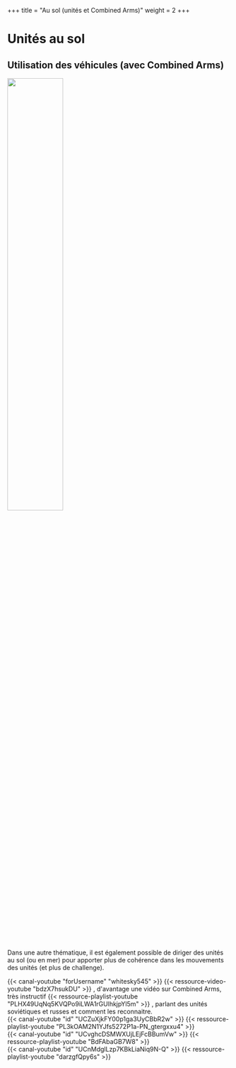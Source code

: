 +++
title = "Au sol (unités et Combined Arms)"
weight = 2
+++

# Unités au sol

## Utilisation des véhicules (avec Combined Arms)
<img src=/apprentissage/ca_leclerc.png width=50% />

Dans une autre thématique, il est également possible de diriger des unités au sol (ou en mer) pour apporter plus de cohérence dans les mouvements des unités (et plus de challenge).

<div class="contenu de_qualite"> <!-- 131st Death Vipers //-->
{{< canal-youtube "forUsername" "whitesky545" >}}
{{< ressource-video-youtube "bdzX7hsukDU" >}}
, d'avantage une vidéo sur Combined Arms, très instructif 
{{< ressource-playlist-youtube "PLHX49UqNq5KVQPo9iLWA1rGUlhkjpYl5m" >}}
, parlant des unités soviétiques et russes et comment les reconnaitre.
</div>

<div class="contenu"> <!-- Grim Reapers //-->
{{< canal-youtube "id" "UCZuXjkFY00p1ga3UyCBbR2w" >}}
{{< ressource-playlist-youtube "PL3kOAM2N1YJfs5272P1a-PN_gtergxxu4" >}}
</div>

<div class="contenu"> <!-- olivier gaming //-->
{{< canal-youtube "id" "UCvghcDSMWXUjLEjFcBBumVw" >}}
{{< ressource-playlist-youtube "BdFAbaGB7W8" >}}
</div>

<div class="contenu"> <!-- SUNTSAG ANCIENT GAMER //-->
{{< canal-youtube "id" "UCnMdglLzp7KBkLiaNiq9N-Q" >}}
{{< ressource-playlist-youtube "darzgfQpy6s" >}}
</div>


